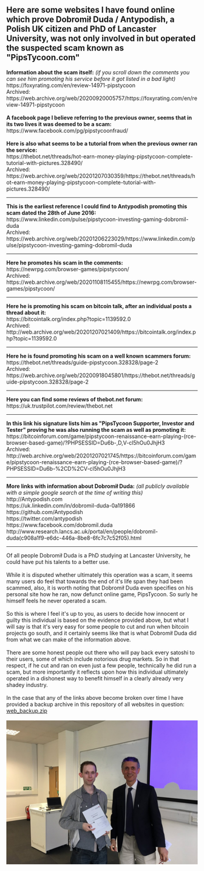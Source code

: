 <h2>Here are some websites I have found online which prove Dobromił Duda / Antypodish, a Polish UK citizen and PhD of Lancaster University, was not only involved in but operated the suspected scam known as "PipsTycoon.com"</h2>
<b>Information about the scam itself:</b> <i>(if you scroll down the comments you can see him promoting his service before it got listed in a bad light)</i><br>
https://foxyrating.com/en/review-14971-pipstycoon<br>
Archived: https://web.archive.org/web/20200920005757/https://foxyrating.com/en/review-14971-pipstycoon<br>
<br>
<b>A facebook page I believe referring to the previous owner, seems that in its two lives it was deemed to be a scam:</b><br>
https://www.facebook.com/pg/pipstycoonfraud/<br>
<br>
<b>Here is also what seems to be a tutorial from when the previous owner ran the service:</b><br>
https://thebot.net/threads/hot-earn-money-playing-pipstycoon-complete-tutorial-with-pictures.328490/<br>
Archived: https://web.archive.org/web/20201207030359/https://thebot.net/threads/hot-earn-money-playing-pipstycoon-complete-tutorial-with-pictures.328490/<br>
<hr>
<b>This is the earliest reference I could find to Antypodish promoting this scam dated the 28th of June 2016:</b><br>
https://www.linkedin.com/pulse/pipstycoon-investing-gaming-dobromil-duda<br>
Archived: https://web.archive.org/web/20201206223029/https://www.linkedin.com/pulse/pipstycoon-investing-gaming-dobromil-duda<br>
<hr>
<b>Here he promotes his scam in the comments:</b><br>
https://newrpg.com/browser-games/pipstycoon/<br>
Archived: https://web.archive.org/web/20201108115455/https://newrpg.com/browser-games/pipstycoon/<br>
<hr>
<b>Here he is promoting his scam on bitcoin talk, after an individual posts a thread about it:</b><br>
https://bitcointalk.org/index.php?topic=1139592.0<br>
Archived: http://web.archive.org/web/20201207021409/https://bitcointalk.org/index.php?topic=1139592.0<br>
<hr>
<b>Here he is found promoting his scam on a well known scammers forum:</b><br>
https://thebot.net/threads/guide-pipstycoon.328328/page-2<br>
Archived: https://web.archive.org/web/20200918045801/https://thebot.net/threads/guide-pipstycoon.328328/page-2<br>
<hr>
<b>Here you can find some reviews of thebot.net forum:</b><br>
https://uk.trustpilot.com/review/thebot.net<br>
<hr>
<b>In this link his signature lists him as "PipsTycoon Supporter, Investor and Tester" proving he was also running the scam as well as promoting it:</b><br>
https://bitcoinforum.com/game/pipstycoon-renaissance-earn-playing-(rce-browser-based-game)/?PHPSESSID=Du6b-,D,V-cl5hOu0JhjH3<br>
Archived: http://web.archive.org/web/20201207021745/https://bitcoinforum.com/game/pipstycoon-renaissance-earn-playing-(rce-browser-based-game)/?PHPSESSID=Du6b-%2CD%2CV-cl5hOu0JhjH3<br>
<hr>
<b>More links with information about Dobromił Duda:</b> <i>(all publicly available with a simple google search at the time of writing this)</i><br>
http://Antypodish.com<br>
https://uk.linkedin.com/in/dobromil-duda-0a191866<br>
https://github.com/Antypodish<br>
https://twitter.com/antypodish<br>
https://www.facebook.com/dobromil.duda<br>
http://www.research.lancs.ac.uk/portal/en/people/dobromil-duda(c908a1f9-e6dc-446a-8be8-6fc7c7c52f05).html<br>
<hr>
Of all people Dobromił Duda is a PhD studying at Lancaster University, he could have put his talents to a better use.<br>
<br>
While it is disputed whether ultimately this operation was a scam, it seems many users do feel that towards the end of it's life span they had been scammed, also, it is worth noting that Dobromił Duda even specifies on his personal site how he ran, now defunct online game, PipsTycoon. So surly he himself feels he never operated a scam.<br>
<br>
So this is where I feel it's up to you, as users to decide how innocent or guilty this individual is based on the evidence provided above, but what I will say is that it's very easy for some people to cut and run when bitcoin projects go south, and it certainly seems like that is what Dobromił Duda did from what we can make of the information above.<br>
<br>
There are some honest people out there who will pay back every satoshi to their users, some of which include notorious drug markets. So in that respect, if he cut and ran on even just a few people, technically he did run a scam, but more importantly it reflects upon how this individual ultimately operated in a dishonest way to benefit himself in a clearly already very shadey industry.<br>
<br>
In the case that any of the links above become broken over time I have provided a backup archive in this repository of all websites in question: <a href="https://github.com/AntyScammer/Antypodish/archive/main.zip">web_backup.zip</a><br>
<br>
<img src="https://github.com/AntyScammer/Antypodish/blob/main/DEENhGNXkAAmvx6.jpg" />
